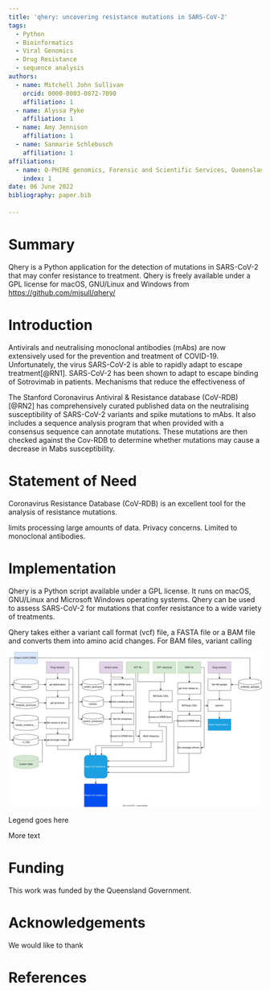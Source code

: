 ```yaml
---
title: 'qhery: uncovering resistance mutations in SARS-CoV-2'
tags:
  - Python
  - Bioinformatics
  - Viral Genomics
  - Drug Resistance
  - sequence analysis
authors:
  - name: Mitchell John Sullivan
    orcid: 0000-0003-0872-7098
    affiliation: 1
  - name: Alyssa Pyke
    affiliation: 1
  - name: Amy Jennison
    affiliation: 1
  - name: Sanmarie Schlebusch
    affiliation: 1
affiliations:
  - name: Q-PHIRE genomics, Forensic and Scientific Services, Queensland Health
    index: 1
date: 06 June 2022
bibliography: paper.bib

---
```


# Summary
Qhery is a Python application for the detection of mutations in SARS-CoV-2 that
may confer resistance to treatment. Qhery is freely available under a GPL license
for macOS, GNU/Linux and Windows from https://github.com/mjsull/qhery/


# Introduction 

Antivirals and neutralising monoclonal antibodies (mAbs) are now extensively
used for the prevention and treatment of COVID-19. Unfortunately, the virus
SARS-CoV-2 is able to rapidly adapt to escape treatment[@RN1]. SARS-CoV-2 has been
shown to adapt to escape binding of Sotrovimab in patients. Mechanisms that reduce
the effectiveness of 

The Stanford Coronavirus Antiviral & Resistance database (CoV-RDB)[@RN2] has comprehensively 
curated published data on the neutralising susceptibility of SARS-CoV-2 variants and
spike mutations to mAbs. It also includes a sequence analysis program that when provided
with a consensus sequence can annotate mutations. These mutations are then checked against
the Cov-RDB to determine whether mutations may cause a decrease in Mabs susceptibility.

# Statement of Need
Coronavirus Resistance Database (CoV-RDB) is an excellent tool for the analysis of resistance mutations.


limits processing large amounts of data. Privacy concerns. Limited to monoclonal antibodies.



# Implementation

Qhery is a Python script available under a GPL license. It runs on macOS, GNU/Linux
and Microsoft Windows operating systems. Qhery can be used to assess SARS-CoV-2 for
mutations that confer resistance to a wide variety of treatments. 

Qhery takes either a variant call format (vcf) file, a FASTA file or a BAM file and converts them into amino acid changes.
For BAM files, variant calling 


![Flowchart of qhery](https://github.com/mjsull/qhery/blob/main/paper/flowchart.svg?raw=true)

Legend goes here

More text



# Funding
This work was funded by the Queensland Government.


# Acknowledgements

We would like to thank 

# References